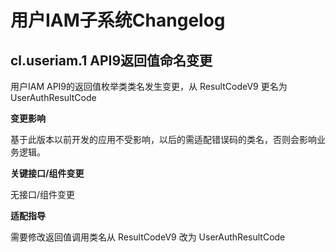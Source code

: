 # 用户IAM子系统Changelog

## cl.useriam.1 API9返回值命名变更

用户IAM API9的返回值枚举类类名发生变更，从 ResultCodeV9 更名为 UserAuthResultCode

**变更影响**

基于此版本以前开发的应用不受影响，以后的需适配错误码的类名，否则会影响业务逻辑。

**关键接口/组件变更**

无接口/组件变更

**适配指导**

需要修改返回值调用类名从 ResultCodeV9 改为 UserAuthResultCode